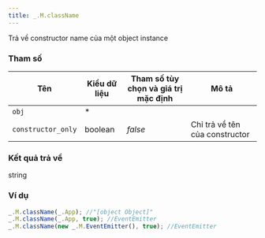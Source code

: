 ```yaml
---
title: _.M.className
---
```


Trả về constructor name của một object instance


### Tham số
<table class="table table-striped">
    <thead>
    <tr>
        <th>Tên</th>
        <th>Kiểu dữ liệu</th>
        <th>Tham số tùy chọn và giá trị mặc định</th>
        <th>Mô tả</th>
    </tr>
    </thead>
    <tbody>
    <tr>
        <td><code>obj</code></td>
        <td>*</td>
        <td></td>
        <td></td>
    </tr>
    <tr>
        <td><code>constructor_only</code></td>
        <td>boolean</td>
        <td><var>false</var></td>
        <td>Chỉ trả về tên của constructor</td>
    </tr>
    </tbody>
</table>

### Kết quả trả về
<dl class="dl-horizontal">
    <dt>string</dt>
    <dd></dd>
</dl>

### Ví dụ
```js
_.M.className(_.App); //"[object Object]"
_.M.className(_.App, true); //EventEmitter
_.M.className(new _.M.EventEmitter(), true); //EventEmitter
```
